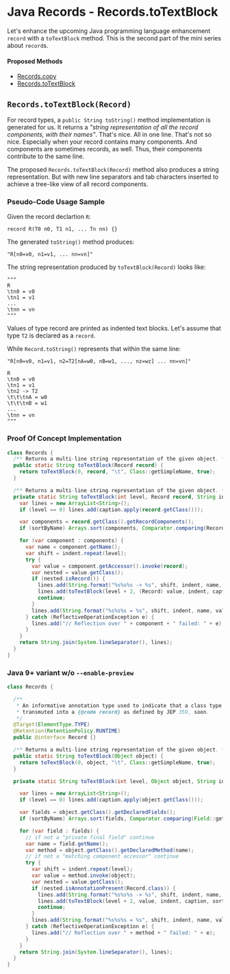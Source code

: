 # Java Records - Records.toTextBlock

Let's enhance the upcoming Java programming language enhancement `record` with a `toTextBlock` method.
This is the second part of the mini series about `record`s.

#### Proposed Methods

- [Records.copy](2020-05-05-records-copy.md)
- [Records.toTextBlock](2020-05-06-records-to-text-block.md)

## `Records.toTextBlock(Record)`

For record types, a `public String toString()` method implementation is generated for us.
It returns a _"string representation of all the record components, with their names"_.
That's nice.
All in one line.
That's not so nice.
Especially when your record contains many components.
And components are sometimes records, as well.
Thus, their components contribute to the same line.

The proposed `Records.toTextBlock(Record)` method also produces a string representation.
But with new line separators and tab characters inserted to achieve a tree-like view of all record components.

### Pseudo-Code Usage Sample

Given the record declartion `R`:
```
record R(T0 n0, T1 n1, ... Tn nn) {}
```

The generated `toString()` method produces:
```
"R[n0=v0, n1=v1, ... nn=vn]"
```

The string representation produced by `toTextBlock(Record)` looks like:
```
""" 
R
\tn0 = v0
\tn1 = v1
...
\tnn = vn
"""
```

Values of type record are printed as indented text blocks.
Let's assume that type `T2` is declared as a `record`.

While `Record.toString()` represents that within the same line:

```
"R[n0=v0, n1=v1, n2=T2[nA=w0, nB=w1, ..., nz=wz] ... nn=vn]"
```

```
R
\tn0 = v0
\tn1 = v1
\tn2 -> T2
\t\t\tnA = w0
\t\t\tnB = w1
...
\tnn = vn
"""
```

### Proof Of Concept Implementation

```java
class Records {
  /** Returns a multi-line string representation of the given object. */
  public static String toTextBlock(Record record) {
    return toTextBlock(0, record, "\t", Class::getSimpleName, true);
  }

  /** Returns a multi-line string representation of the given object. */
  private static String toTextBlock(int level, Record record, String indent, Function<Class<?>, String> caption, boolean sortByName) {
    var lines = new ArrayList<String>();
    if (level == 0) lines.add(caption.apply(record.getClass()));

    var components = record.getClass().getRecordComponents();
    if (sortByName) Arrays.sort(components, Comparator.comparing(RecordComponent::getName));

    for (var component : components) {
      var name = component.getName();
      var shift = indent.repeat(level);
      try {
        var value = component.getAccessor().invoke(record);
        var nested = value.getClass();
        if (nested.isRecord()) {
          lines.add(String.format("%s%s%s -> %s", shift, indent, name, caption.apply(nested)));
          lines.add(toTextBlock(level + 2, (Record) value, indent, caption, sortByName));
          continue;
        }
        lines.add(String.format("%s%s%s = %s", shift, indent, name, value));
      } catch (ReflectiveOperationException e) {
        lines.add("// Reflection over " + component + " failed: " + e);
      }
    }
    return String.join(System.lineSeparator(), lines);
  }
}
```

### Java 9+ variant w/o `--enable-preview`

```java
class Records {

  /**
   * An informative annotation type used to indicate that a class type declaration is intended to be
   * transmuted into a {@code record} as defined by JEP 359, soon.
   */
  @Target(ElementType.TYPE)
  @Retention(RetentionPolicy.RUNTIME)
  public @interface Record {}

  /** Returns a multi-line string representation of the given object. */
  public static String toTextBlock(Object object) {
    return toTextBlock(0, object, "\t", Class::getSimpleName, true);
  }

  private static String toTextBlock(int level, Object object, String indent, Function<Class<?>, String> caption, boolean sortByName) {

    var lines = new ArrayList<String>();
    if (level == 0) lines.add(caption.apply(object.getClass()));

    var fields = object.getClass().getDeclaredFields();
    if (sortByName) Arrays.sort(fields, Comparator.comparing(Field::getName));

    for (var field : fields) {
      // if not a "private final field" continue
      var name = field.getName();
      var method = object.getClass().getDeclaredMethod(name);
      // if not a "matching component accessor" continue
      try {
        var shift = indent.repeat(level);
        var value = method.invoke(object);
        var nested = value.getClass();
        if (nested.isAnnotationPresent(Record.class)) {
          lines.add(String.format("%s%s%s -> %s", shift, indent, name, caption.apply(nested)));
          lines.add(toTextBlock(level + 2, value, indent, caption, sortComponentsByName));
          continue;
        }
        lines.add(String.format("%s%s%s = %s", shift, indent, name, value));
      } catch (ReflectiveOperationException e) {
        lines.add("// Reflection over " + method + " failed: " + e);
      }
    }
    return String.join(System.lineSeparator(), lines);
  }
}
```
